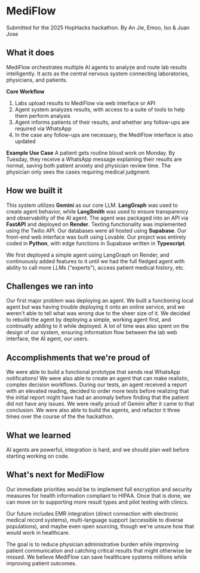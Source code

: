 # MediFlow

Submitted for the 2025 HopHacks hackathon.
By An Jie, Emoo, Iso & Juan Jose

## What it does

MediFlow orchestrates multiple AI agents to analyze and route lab results intelligently. It acts as the central nervous system connecting laboratories, physicians, and patients.

**Core Workflow**
1. Labs upload results to MediFlow via web interface or API
2. Agent system analyzes results, with access to a suite of tools to help them perform analysis
3. Agent informs patients of their results, and whether any follow-ups are required via WhatsApp
4. In the case any follow-ups are necessary, the MediFlow interface is also updated 

**Example Use Case**
A patient gets routine blood work on Monday. By Tuesday, they receive a WhatsApp message explaining their results are normal, saving both patient anxiety and physician review time. The physician only sees the cases requiring medical judgment.

## How we built it

This system utilizes **Gemini** as our core LLM. **LangGraph** was used to create agent behavior, while **LangSmith** was used to ensure transparency and observability of the AI agent. The agent was packaged into an API via **FastAPI** and deployed on **Render**. Texting functionality was implemented using the Twilio API. Our databases were all hosted using **Supabase**. Our front-end web interface was built using Lovable. Our project was entirely coded in **Python**, with edge functions in Supabase written in **Typescript**.

We first deployed a simple agent using LangGraph on Render, and continuously added features to it until we had the full fledged agent with ability to call more LLMs ("experts"), access patient medical history, etc.

## Challenges we ran into

Our first major problem was deploying an agent. We built a functioning local agent but was having trouble deploying it onto an online service, and we weren't able to tell what was wrong due to the sheer size of it. We decided to rebuild the agent by deploying a simple, working agent first, and continually adding to it while deployed. A lot of time was also spent on the design of our system, ensuring information flow between the lab web interface, the AI agent, our users.

## Accomplishments that we're proud of

We were able to build a functional prototype that sends real WhatsApp notifications! We were also able to create an agent that can make realistic, complex decision workflows. During our tests, an agent received a report with an elevated reading, decided to order more tests before realizing that the initial report might have had an anomaly before finding that the patient did not have any issues. We were really proud of Gemini after it came to that conclusion. We were also able to build the agents, and refactor it three times over the course of the the hackathon.

## What we learned

AI agents are powerful, integration is hard, and we should plan well before starting working on code.

## What's next for MediFlow

Our immediate priorities would be to implement full encryption and security measures for health information compliant to HIPAA. Once that is done, we can move on to supporting  more result types and pilot testing with clinics.

Our future includes EMR integration (direct connection with electronic medical record systems), multi-language support (accessible to diverse populations), and maybe even open sourcing, though we're unsure how that would work in healthcare.

The goal is to reduce physician administrative burden while improving patient communication and catching critical results that might otherwise be missed. We believe MediFlow can save healthcare systems millions while improving patient outcomes.
